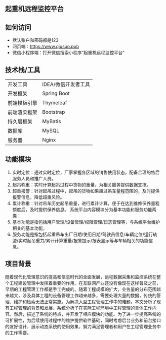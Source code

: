 ## 起重机远程监控平台

## 如何访问
- 默认账户和密码都是123  
- 网页端：https://www.qiusuo.pub  
- 微信小程序端：打开微信搜索小程序“起重机远程监控平台”  

## 技术栈/工具

<table><tbody>
<tr><td>开发工具</td><td>IDEA/微信开发者工具</td></tr>
<tr><td>开发框架</td><td>Spring Boot</td></tr>
<tr><td>前端模板引擎</td><td>Thymeleaf</td></tr>
<tr><td>前端渲染框架</td><td>Bootstrap</td></tr>
<tr><td>持久层框架</td><td>MyBatis</td></tr>
<tr><td>数据库</td><td>MySQL</td></tr>
<tr><td>服务器</td><td>Nginx</td></tr>
</tbody></table>

功能模块
----
1.	实时定位：通过实时定位，厂家掌握各区域的销售使用状态，配备合理的售后服务人员和推广人员。
2.	起吊称重：实时计算起吊过程中货物的重量，为相关服务提供数据支撑。
3.	超重报警：针对起吊过程中，起吊的货物如果超过吊车量程范围的，及时提供报警信息，降低超重风险。
4.	累计称重：针对吊车历史起吊重量，进行累计计算，便于在达到维修保养量程额度后，及时提供保养信息。
系统平台内容模块分为基本功能和服务功能两类：
5.	基本功能是指包括用户管理/设备管理/权限管理/日志管理等，与系统平台维护相关的基本功能。
6.	服务功能是指包括起重吊车出厂日期/使用日期/驾驶员信息/车辆定位/运行轨迹/实时起吊重力/累计计算重量/报警提示/报表显示等与车辆相关的功能信息。

## 项目背景 
 随着现代化管理意识的提高和信息时代的全面发展，远程数据采集和监控系统在整个工程建设管理中发挥着重要的作用。在互联网产业还没有像现在这样普及之前，早期的工程管理工作都是手工完成的。随着工程规模的扩大，业务量的分布范围越来越大，涉及具体工程的设备管理工作越来越多，需要处理大量的数据，传统的管理、维护和检索无法正常实施。为解决大型工程管理工作中的难题，本文分析了现有工程管理的背景和发展，系统分析了在实际工程环境中工程管理的具体工作内容。然后，描述了系统的特点，并开发了相应模块的功能。为了进一步提高系统的可扩展性，为后续使用过程中的维护提供软件基础，同时考虑后台业务和前台接口的友好设计，展示动态系统的使用效果，努力满足管理者和用户在工程管理业务中的工作需要。